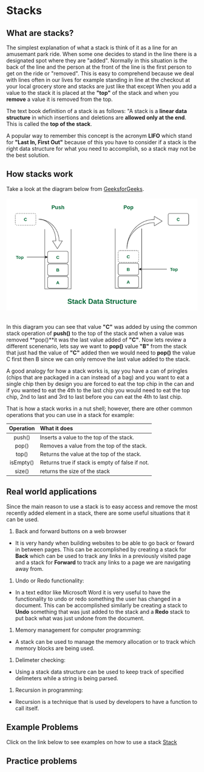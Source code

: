 # Stacks
## What are stacks?
The simplest explanation of what a stack is think of it as a line for an amusemant park ride. When some one decides to stand in the line there is a designated spot where they are "added". Normally in this situation is the back of the line and the person at the front of the line is the first person to get on the ride or "removed". This is easy to comprehend because we deal with lines often in our lives for example standing in line at the checkout at your local grocery store and stacks are just like that except When you add a value to the stack it is placed at the **"top"** of the stack and when you **remove** a value it is removed from the top.

The text book definition of a stack is as follows: "A stack is a **linear data structure** in which insertions and deletions are **allowed only at the end**. This is called the **top of the stack**. 

A popular way to remember this concept is the acronym **LIFO** which stand for **"Last In, First Out"** because of this you have to consider if a stack is the right data structure for what you need to accomplish, so a stack may not be the best solution.

## How stacks work
Take a look at the diagram below from [GeeksforGeeks](https://www.geeksforgeeks.org/introduction-to-stack-data-structure-and-algorithm-tutorials/#).
<br><br>
<img src="images/stack.drawio2.png">
<br><br>

In this diagram you can see that value **"C"** was added by using the common stack operation of **push()** to the top of the stack and when a value was removed **pop()**it was the last value added of **"C"**. Now  lets review a different scenenario, lets say we want to **pop()** value **"B"** from the stack that just had the value of **"C"** added then we would need to **pop()** the value C first then B since we can only remove the last value added to the stack. 

A good analogy for how a stack works is, say you have a can of pringles (chips that are packaged in a can instead of a bag) and you want to eat a single chip then by design you are forced to eat the top chip in the can and if you wanted to eat the 4th to the last chip you would need to eat the top chip, 2nd to last and 3rd to last before you can eat the 4th to last chip.

That is how a stack works in a nut shell; however, there are other common operations that you can use in a stack for example:

| Operation | What it does |
| :-------: | :----------- |
| push()    | Inserts a value to the top of the stack.|
| pop() | Removes a value from the top of the stack.|
| top() | Returns the value at the top of the stack.|
|isEmpty() | Returns true if stack is empty of false if not.|
|size() | returns the size of the stack |

## Real world applications
Since the main reason to use a stack is to easy access and remove the most recently added element in a stack, there are some useful situations that it can be used.

1. Back and forward buttons on a web browser
- It is very handy when building websites to be able to go back or foward in between pages. This can be accomplished by creating a stack for **Back** which can be used to track any links in a previously visited page and a stack for **Forward** to track any links to a page we are navigating away from.

1. Undo or Redo functionality:
- In a text editor like Microsoft Word it is very useful to have the functionality to undo or redo something the user has changed in a document. This can be accomplished similarly be creating a stack to **Undo** something that was just added to the stack and a **Redo** stack to put back what was just undone from the document.

1. Memory management for computer programming:
- A stack can be used to manage the memory allocation or to track which memory blocks are being used.

1. Delimeter checking:
- Using a stack data structure can be used to keep track of specified delimeters while a string is being parsed.

1. Recursion in programming:
- Recursion is a technique that is used by developers to have a function to call itself.

## Example Problems
Click on the link below to see examples on how to use a stack
[Stack](/python_data_structure_tutorial/examples/example_stack.py)
## Practice problems